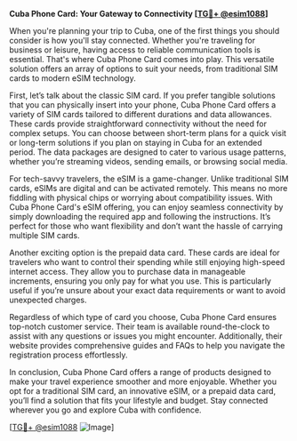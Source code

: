 **Cuba Phone Card: Your Gateway to Connectivity [[TG💪+ @esim1088](https://t.me/s/esim1088)]**

When you're planning your trip to Cuba, one of the first things you should consider is how you'll stay connected. Whether you're traveling for business or leisure, having access to reliable communication tools is essential. That's where Cuba Phone Card comes into play. This versatile solution offers an array of options to suit your needs, from traditional SIM cards to modern eSIM technology.

First, let’s talk about the classic SIM card. If you prefer tangible solutions that you can physically insert into your phone, Cuba Phone Card offers a variety of SIM cards tailored to different durations and data allowances. These cards provide straightforward connectivity without the need for complex setups. You can choose between short-term plans for a quick visit or long-term solutions if you plan on staying in Cuba for an extended period. The data packages are designed to cater to various usage patterns, whether you’re streaming videos, sending emails, or browsing social media.

For tech-savvy travelers, the eSIM is a game-changer. Unlike traditional SIM cards, eSIMs are digital and can be activated remotely. This means no more fiddling with physical chips or worrying about compatibility issues. With Cuba Phone Card's eSIM offering, you can enjoy seamless connectivity by simply downloading the required app and following the instructions. It’s perfect for those who want flexibility and don’t want the hassle of carrying multiple SIM cards.

Another exciting option is the prepaid data card. These cards are ideal for travelers who want to control their spending while still enjoying high-speed internet access. They allow you to purchase data in manageable increments, ensuring you only pay for what you use. This is particularly useful if you’re unsure about your exact data requirements or want to avoid unexpected charges.

Regardless of which type of card you choose, Cuba Phone Card ensures top-notch customer service. Their team is available round-the-clock to assist with any questions or issues you might encounter. Additionally, their website provides comprehensive guides and FAQs to help you navigate the registration process effortlessly.

In conclusion, Cuba Phone Card offers a range of products designed to make your travel experience smoother and more enjoyable. Whether you opt for a traditional SIM card, an innovative eSIM, or a prepaid data card, you’ll find a solution that fits your lifestyle and budget. Stay connected wherever you go and explore Cuba with confidence. 

[[TG💪+ @esim1088](https://t.me/s/esim1088) ![Image](https://i.postimg.cc/Y0z9fWf4/image.png)]